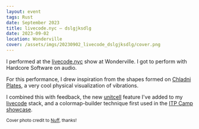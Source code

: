 ```yaml
---
layout: event
tags: Rust
date: September 2023
title: livecode.nyc – dslgjksdlg
date: 2023-09-02
location: Wonderville
cover: /assets/imgs/20230902_livecode_dslgjksdlg/cover.png
---
```


I performed at the [livecode.nyc](livecode.nyc) show at Wonderville. I got to perform with Hardcore Software on audio.

For this performance, I drew inspiration from the shapes formed on [Chladni Plates](https://americanhistory.si.edu/science/v/video_chladni_intro.htm), a very cool physical visualization of vibrations. 

I combined this with feedback, the new [unitcell](systems/unitcell.md) feature I've added to my [livecode](systems/livecode.md) stack, and a colormap-builder technique first used in the [ITP Camp showcase](src/20230627_livecode_itpcampshowcase.md).

<small>Cover photo credit to <a href="http://nuff.design">Nuff</a>, thanks!</small>
